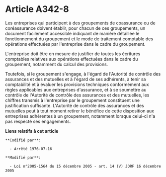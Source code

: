 # Article A342-8

Les entreprises qui participent à des groupements de coassurance ou de coréassurance doivent établir, pour chacun de ces
groupements, un document facilement accessible indiquant de manière détaillée le fonctionnement du groupement et le mode de
traitement comptable des opérations effectuées par l'entreprise dans le cadre du groupement.

L'entreprise doit être en mesure de justifier de toutes les écritures comptables relatives aux opérations effectuées dans le
cadre du groupement, notamment du calcul des provisions.

Toutefois, si le groupement s'engage, à l'égard de l'Autorité de contrôle des assurances et des mutuelles et à l'égard de ses
adhérents, à tenir sa comptabilité et à évaluer les provisions techniques conformément aux règles applicables aux entreprises
d'assurance, et à se soumettre au contrôle de l'Autorité de contrôle des assurances et des mutuelles, les chiffres transmis à
l'entreprise par le groupement constituent une justification suffisante. L'Autorité de contrôle des assurances et des
mutuelles peut à tout moment retirer le bénéfice de cette disposition aux entreprises adhérentes à un groupement, notamment
lorsque celui-ci n'a pas respecté ses engagements.

**Liens relatifs à cet article**

	**Codifié par**:

	  - Arrêté 1976-07-16

	**Modifié par**:

	  - Loi n°2005-1564 du 15 décembre 2005 - art. 14 (V) JORF 16 décembre 2005
